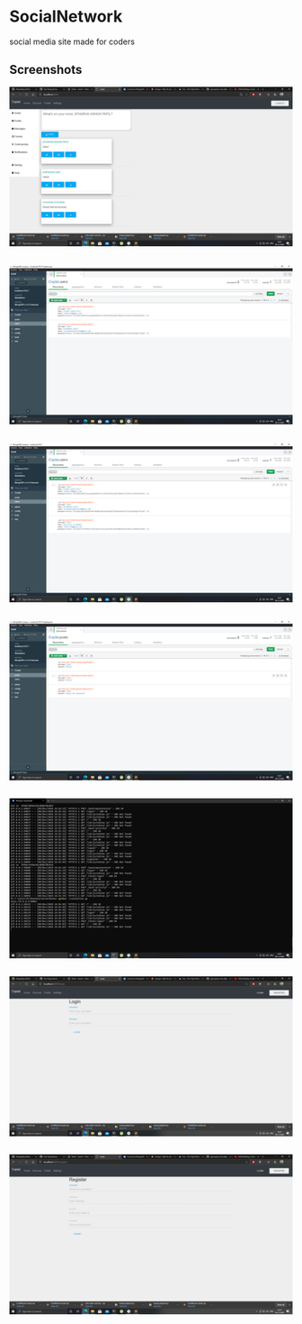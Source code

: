 # SocialNetwork
social media site made for coders

## Screenshots

![Image](https://github.com/Attupatil/SocialNetwork/blob/master/ScreenShot/Screenshot%20(48).png "Attupatil_SocialNetwork/Coplat")
##
![Image](https://github.com/Attupatil/SocialNetwork/blob/master/ScreenShot/Screenshot%20(49).png "Attupatil_SocialNetwork/Coplat")
##
![Image](https://github.com/Attupatil/SocialNetwork/blob/master/ScreenShot/Screenshot%20(50).png "Attupatil_SocialNetwork/Coplat")
##
![Image](https://github.com/Attupatil/SocialNetwork/blob/master/ScreenShot/Screenshot%20(51).png "Attupatil_SocialNetwork/Coplat")
##
![Image](https://github.com/Attupatil/SocialNetwork/blob/master/ScreenShot/Screenshot%20(52).png "Attupatil_SocialNetwork/Coplat")
##
![Image](https://github.com/Attupatil/SocialNetwork/blob/master/ScreenShot/Screenshot%20(53).png "Attupatil_SocialNetwork/Coplat")
##
![Image](https://github.com/Attupatil/SocialNetwork/blob/master/ScreenShot/Screenshot%20(54).png "Attupatil_SocialNetwork/Coplat")
